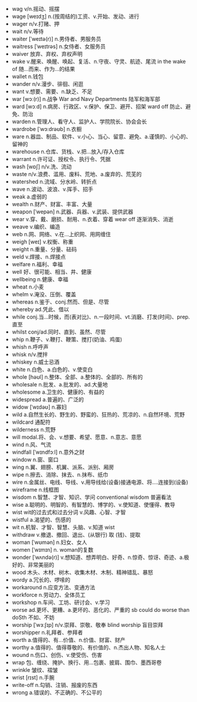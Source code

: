 - wag v/n.摇动、摇摆
- wage [weɪdʒ] n.(按周结的)工资、v.开始、发动、进行
- wager n/v.打赌、押
- wait n/v.等待
- waiter [ˈweɪtə(r)] n.男侍者、男服务员
- waitress [ˈweɪtrəs] n.女侍者、女服务员
- waiver 放弃、弃权、弃权声明
- wake v.醒来、唤醒、唤起、复活、n.守夜、守灵、航迹、尾流  in the wake of 随...而来、作为...的结果
- wallet n.钱包
- wander n/v.漫步、徘徊、闲逛
- want v.想要、需要、n.缺乏、不足
- war [wɔː(r)] n.战争  War and Navy Departments 陆军和海军部
- ward [wɔːd] n.病房、行政区、v.保护、保卫、避开、招架  ward off 防止、避免、防治
- warden n.管理人、看守人、监护人、学院院长、协会会长
- wardrobe [ˈwɔːdrəʊb] n.衣橱
- ware n.器皿、制品、软件、v.小心、当心、留意、避免、a.谨慎的、小心的、留神的
- warehouse n.仓库、货栈、v.把...放入/存入仓库
- warrant n.许可证、授权令、执行令、凭据
- wash [wɒʃ] n/v.洗、流动
- waste n/v.浪费、滥用、废料、荒地、a.废弃的、荒芜的
- watershed n.流域、分水岭、转折点
- wave n.波动、波浪、v.挥手、招手
- weak a.虚弱的
- wealth n.财产、财富、丰富、大量
- weapon [ˈwepən] n.武器、兵器、v.武装、提供武器
- wear v.穿、戴、磨损、耐用、n.衣着、穿着 wear off 逐渐消失、消逝
- weave v.编织、编造
- web n.网、网络、v.在...上织网、用网缠住
- weigh [weɪ] v.权衡、称重
- weight n.重量、分量、砝码
- weld v.焊接、n.焊接点
- welfare n.福利、幸福
- well 好、很可能、相当、井、健康
- wellbeing n.健康、幸福
- wheat n.小麦
- whelm v.淹没、压倒、覆盖
- whereas n.鉴于、conj.然而、但是、尽管
- whereby ad.凭此、借以
- while conj.当...时候，而(表对比)、n.一段时间、vt.消磨、打发(时间)、prep.直至
- whilst conj/ad.同时、直到、虽然、尽管
- whip n.鞭子、v.鞭打、鞭策、搅打(奶油、鸡蛋)
- whish n.呼呼声
- whisk n/v.搅拌
- whiskey n.威士忌酒
- white n.白色、a.白色的、v.使变白
- whole [həʊl] n.整体、全部、a.整体的、全部的、所有的
- wholesale n.批发、a.批发的、ad.大量地
- wholesome a.卫生的、健康的、有益的
- widespread a.普遍的、广泛的
- widow [ˈwɪdəʊ] n.寡妇
- wild a.自然生长的、野生的、野蛮的、狂热的、荒凉的、n.自然环境、荒野  
- wildcard 通配符
- wilderness n.荒野
- will modal.将、会、v.想要、希望、愿意、n.意志、意愿
- wind n.风、气流
- windfall [ˈwɪndfɔːl] n.意外之财
- window n.窗、窗口
- wing n.翼、翅膀、机翼、派系、派别、厢房
- wipe n.擦去、消除、抹去、n.抹布、纸巾
- wire n.金属丝、电线、导线、v.用导线给(设备)接通电源、将....连接到(设备)
- wireframe n.线框图
- wisdom n.智慧、才智、知识、学问  conventional wisdom 普遍看法
- wise a.聪明的、明智的、有智慧的、博学的、v.使知道、使懂得、教导
- wist wit的过去式和过去分词 v.风趣、心智、才智
- wistful a.渴望的、伤感的
- wit n.机智、才智、智慧、头脑、v.知道 wist
- withdraw v.撤退、撤回、退出、(从银行) 取 (钱)、提取
- woman [ˈwʊmən] n.妇女、女人
- women [ˈwɪmɪn] n. woman的复数
- wonder [ˈwʌndə(r)] v.想知道、想弄明白、好奇、n.惊奇、惊讶、奇迹、a.极好的、非常美丽的
- wood 木头、木材、树木、收集木材、木制、精神错乱、暴怒
- wordy a.冗长的、啰嗦的
- workaround n.应变方法、变通方法
- workforce n.劳动力、全体员工
- workshop n.车间、工坊、研讨会、v.学习
- worse ad.更坏、更糟、a.更坏的、恶化的、严重的  sb could do worse than doSth 不如、不妨
- worship [ˈwɜːʃɪp] n/v.崇拜、崇敬、敬奉  blind worship 盲目崇拜
- worshipper n.礼拜者、参拜者 
- worth a.值得的、有...价值、n.价值、财富、财产
- worthy a.值得的、值得尊敬的、有价值的、n.杰出人物、知名人士
- wound n.伤口、创伤、v.使受伤、伤害
- wrap 包、缠绕、掩护、换行、用...包裹、披肩、围巾、墨西哥卷
- wrinkle 皱纹、褶皱
- wrist [rɪst] n.手腕
- write-off n.勾销、注销、报废的东西
- wrong a.错误的、不正确的、不公平的